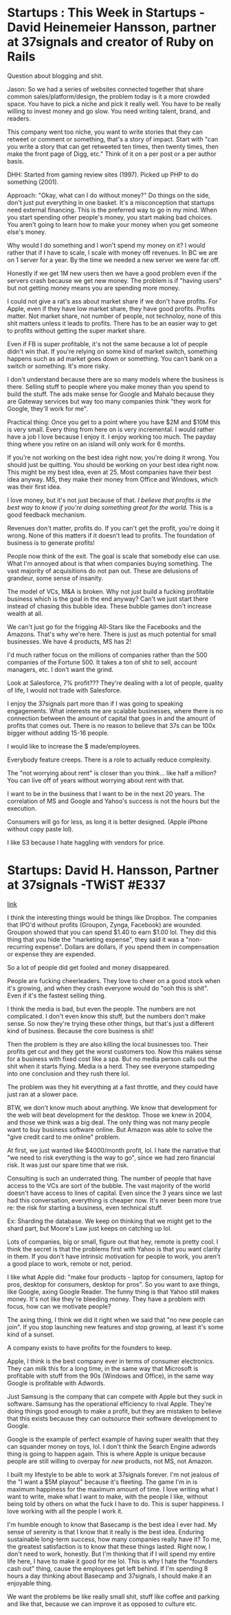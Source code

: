 # Startups : This Week in Startups - David Heinemeier Hansson, partner at 37signals and creator of Ruby on Rails

Question about blogging and shit.

Jason: So we had a series of websites connected together that share common sales/platform/design, the problem today is it a more crowded space. You have to pick a niche and pick it really well. You have to be really willing to invest money and go slow. You need writing talent, brand, and readers. 

This company went too niche, you want to write stories that they can retweet or comment or something, that's a story of impact. Start with "can you write a story that can get retweeted ten times, then twenty times, then make the front page of Digg, etc." Think of it on a per post or a per author basis.

DHH: Started from gaming review sites (1997). Picked up PHP to do something (2001). 

Approach: "Okay, what can I do without money?" Do things on the side, don't just put everything in one basket. It's a misconception that startups need external financing. This is the preferred way to go in my mind. When you start spending other people's money, you start making bad choices. You aren't going to learn how to make your money when you get someone else's money.

Why would I do something and I won't spend my money on it? I would rather that if I have to scale, I scale with money off revenues. In BC we are on 1 server for a year. By the time we needed a new server we were far off.

Honestly if we get 1M new users then we have a good problem even if the servers crash because we get new money. The problem is if "having users" but not getting money means you are spending more money.

I could not give a rat's ass about market share if we don't have profits. For Apple, even if they have low market share, they have good profits. Profits matter. Not market share, not number of people, not technoloy, none of this shit matters unless it leads to profits. There has to be an easier way to get to profits without getting the super market share.

Even if FB is super profitable, it's not the same because a lot of people didn't win that. If you're relying on some kind of market switch, something happens such as ad market goes down or something. You can't bank on a switch or something. It's more risky.

I don't understand because there are so many models where the business is there. Selling stuff to people where you make money than you spend to build the stuff. The ads make sense for Google and Mahalo because they are Gateway services but way too many companies think "they work for Google, they'll work for me".

Practical thing: Once you get to a point where you have $2M and $10M this is very small. Every thing from here on is very incremental. I would rather have a job I love because I enjoy it. I enjoy working too much. The payday thing where you retire on an island will only work for 6 months.

If you're not working on the best idea right now, you're doing it wrong. You should just be quitting. You should be working on your best idea right now. This might be my best idea, even at 25. Most companies have their best idea anyway. MS, they make their money from Office and Windows, which was their first idea.

I love money, but it's not just because of that. *I believe that profits is the best way to know if you're doing something great for the world.* This is a good feedback mechanism.

Revenues don't matter, profits do. If you can't get the profit, you're doing it wrong. None of this matters if it doesn't lead to profits. The foundation of business is to generate profits!

People now think of the exit. The goal is scale that somebody else can use. What I'm annoyed about is that when companies buying something. The vast majority of acquisitions do not pan out. These are delusions of grandeur, some sense of insanity.

The model of VCs, M&A is broken. Why not just build a fucking profitable business which is the goal in the end anyway? Can't we just start there instead of chasing this bubble idea. These bubble games don't increase wealth at all.

We can't just go for the frigging All-Stars like the Facebooks and the Amazons. That's why we're here. There is just as much potential for small businesses. We have 4 products, MS has 2!

I'd much rather focus on the millions of companies rather than the 500 companies of the Fortune 500. It takes a ton of shit to sell, account managers, etc. I don't want the grind.

Look at Salesforce, 7% profit??? They're dealing with a lot of people, quality of life, I would not trade with Salesforce.

I enjoy the 37signals part more than if I was going to speaking engagements.  What interests me are scalable businesses, where there is no connection between the amount of capital that goes in and the amount of profits that comes out. There is no reason to believe that 37s can be 100x bigger without adding 15-16 people.

I would like to increase the $ made/employees.

Everybody feature creeps. There is a role to actually reduce complexity. 

The "not worrying about rent" is closer than you think... like half a million? You can live off of years without worrying about rent with that. 

I want to be in the business that I want to be in the next 20 years. The correlation of MS and Google and Yahoo's success is not the hours but the execution.

Consumers will go for less, as long it is better designed. (Apple iPhone without copy paste lol).

I like S3 because I hate haggling with vendors for price.

# Startups: David H. Hansson, Partner at 37signals -TWiST #E337
[link](https://www.youtube.com/watch?v=jzERXJgi5vQ)

I think the interesting things would be things like Dropbox. The companies that IPO'd without profits (Groupon, Zynga, Facebook) are wounded. Groupon showed that you can spend $1.40 to earn $1.00 lol. They did this thing that you hide the "marketing expense", they said it was a "non-recurring expense". Dollars are dollars, if you spend them in compensation or expense they are expended.

So a lot of people did get fooled and money disappeared.

People are fucking cheerleaders. They love to cheer on a good stock when it's growing, and when they crash everyone would do "ooh this is shit". Even if it's the fastest selling thing.

I think the media is bad, but even the people. The numbers are not complicated. I don't even know this stuff, but the numbers don't make sense. So now they're trying these other things, but that's just a different kind of business. Because the core business is shit!

Then the problem is they are also killing the local businesses too. Their profits get cut and they get the worst customers too. Now this makes sense for a business with fixed cost like a spa. But no media person calls out the shit when it starts flying. Media is a herd. They see everyone stampeding into one conclusion and they rush there lol.

The problem was they hit everything at a fast throttle, and they could have just ran at a slower pace.

BTW, we don't know much about anything. We know that development for the web will beat development for the desktop. Those we knew in 2004, and those we think was a big deal. The only thing was not many people want to buy business software online. But Amazon was able to solve the "give credit card to me online" problem. 

At first, we just wanted like $4000/month profit, lol. I hate the narrative that "we need to risk everything is the way to go", since we had zero financial risk. It was just our spare time that we risk.

Consulting is such an underrated thing. The number of people that have access to the VCs are sort of the bubble. The vast majority of the world doesn't have access to lines of capital. Even since the 3 years since we last had this conversation, everything is cheaper now. It's never been more true re: the risk for starting a business, even technical stuff.

Ex: Sharding the database. We keep on thinking that we might get to the shard part, but Moore's Law just keeps on catching up lol.

Lots of companies, big or small, figure out that hey, remote is pretty cool. I think the secret is that the problems first with Yahoo is that you want clarity in them. If you don't have intrinsic motivation for people to work, you aren't a good place to work, remote or not, period.

I like what Apple did: "make four products - laptop for consumers, laptop for pros, desktop for consumers, desktop for pros". So you want to axe things, like Google, axing Google Reader. The funny thing is that Yahoo still makes money. It's not like they're bleeding money. They have a problem with focus, how can we motivate people?

The axing thing, I think we did it right when we said that "no new people can join". If you stop launching new features and stop growing, at least it's some kind of a sunset.

A company exists to have profits for the founders to keep.

Apple, I think is the best company ever in terms of consumer electronics. They can milk this for a long time, in the same way that Microsoft is profitable with stuff from the 90s (Windows and Office), in the same way Google is profitable with Adwords. 

Just Samsung is the company that can compete with Apple but they suck in software. Samsung has the operational efficiency to rival Apple. They're doing things good enough to make a profit, but they are mistaken to believe that this exists because they can outsource their software development to Google.

Google is the example of perfect example of having super wealth that they can squander money on toys, lol. I don't think the Search Engine adwords thing is going to happen again. This is where Apple is unique because people are still willing to overpay for _new_ products, not MS, not Amazon.

I built my lifestyle to be able to work at 37signals forever. I'm not jealous of the "I want a $5M playout" because it's fleeting. The game I'm in is maximum happiness for the maximum amount of time. I love writing what I want to write, make what I want to make, with the people I like, without being told by others on what the fuck I have to do. This is super happiness. I love working with all the people I work it.

I'm humble enough to know that Basecamp is the best idea I ever had. My sense of serenity is that I know that it really is the best idea. Enduring sustainable long-term success, how many companies really have it? To me, the greatest satisfaction is to know that these things lasted. Right now, I don't need to work, honestly. But I'm thinking that if I will spend my entire life here, I have to make it good for me lol. This is why I hate the "founders cash out" thing, cause the employees get left behind. If I'm spending 8 hours a day thinking about Basecamp and 37signals, I should make it an enjoyable thing.

We want the problems be like really small shit, stuff like coffee and parking and like that, because we can improve it as opposed to culture etc.
